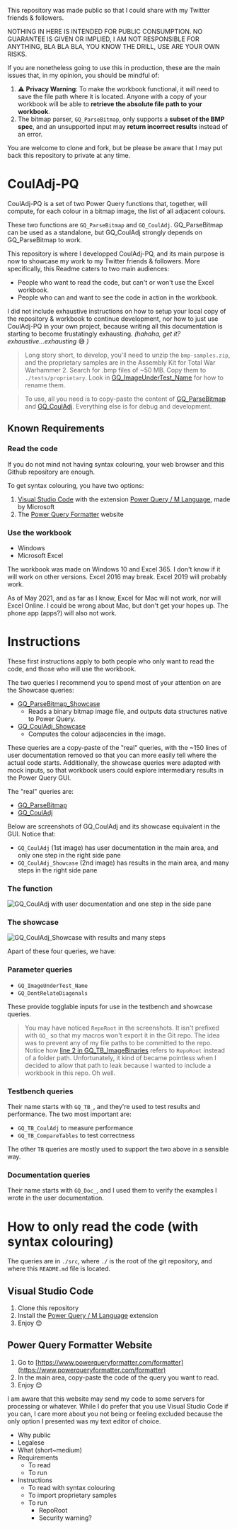 This repository was made public so that I could share with my Twitter
friends & followers.

NOTHING IN HERE IS INTENDED FOR PUBLIC CONSUMPTION.
NO GUARANTEE IS GIVEN OR IMPLIED,
I AM NOT RESPONSIBLE FOR ANYTHING,
BLA BLA BLA, YOU KNOW THE DRILL,
USE ARE YOUR OWN RISKS.

If you are nonetheless going to use this in production, these are
the main issues that, in my opinion, you should be mindful of:
1. ⚠️ **Privacy Warning**: To make the workbook functional, it *will* need to save the file path where it is located. 
Anyone with a copy of your workbook will be able to 
**retrieve the absolute file path to your workbook**.
1. The bitmap parser, `GQ_ParseBitmap`, only supports a **subset of the BMP spec**, 
and an unsupported input may **return incorrect results** instead of an error.

You are welcome to clone and fork, but be please be aware that I may put back
this repository to private at any time.

# CoulAdj-PQ
CoulAdj-PQ is a set of two Power Query functions that, together, will compute,
for each colour in a bitmap image, the list of all adjacent colours.

These two functions are `GQ_ParseBitmap` and `GQ_CoulAdj`. 
GQ_ParseBitmap can be used as a standalone, 
but GQ_CoulAdj strongly depends on GQ_ParseBitmap to work.

This repository is where I developped CoulAdj-PQ, and its main purpose is 
now to showcase my work to my Twitter friends & followers. More specifically,
this Readme caters to two main audiences:
* People who want to read the code, but can't or won't use the Excel workbook.
* People who can and want to see the code in action in the workbook.

I did not include exhaustive instructions on how to setup your local copy of the
repository & workbook to continue development, nor how to just use CoulAdj-PQ
in your own project, because writing all this documentation is starting to
become frustatingly exhausting. *(hahaha, get it? exhaustive...exhausting* 😅 *)*

> Long story short, to develop, you'll need to unzip the `bmp-samples.zip`, and
the proprietary samples are in the Assembly Kit for Total War Warhammer 2. 
Search for .bmp files of ~50 MB. Copy them to `./tests/proprietary`. Look in [GQ_ImageUnderTest_Name](./src/GQ_ImageUnderTest_Name.pq) for how to rename them.

> To use, all you need is to copy-paste the content of 
[GQ_ParseBitmap](./src/GQ_ParseBitmap.pq) 
and [GQ_CoulAdj](./src/GQ_CoulAdj.pq). Everything else is for debug and development.

## Known Requirements

### Read the code
If you do not mind not having syntax colouring, your web browser and this Github
repository are enough.

To get syntax colouring, you have two options:
1. [Visual Studio Code](https://code.visualstudio.com/) 
with the extension [Power Query / M Language](https://marketplace.visualstudio.com/items?itemName=PowerQuery.vscode-powerquery), made by Microsoft
1. The [Power Query Formatter](https://www.powerqueryformatter.com/formatter) website

### Use the workbook
* Windows
* Microsoft Excel

The workbook was made on Windows 10 and Excel 365. I don't know if it will
work on other versions. Excel 2016 may break. Excel 2019 will probably work.

As of May 2021, and as far as I know, Excel for Mac will not work, 
nor will Excel Online. I could be wrong about Mac, but don't get your hopes up.
The phone app (apps?) will also not work.

# Instructions
These first instructions apply to both people who only want to read the code,
and those who will use the workbook.

The two queries I recommend you to spend most of your attention on are the
Showcase queries:
* [GQ_ParseBitmap_Showcase](./src/GQ_ParseBitmap_Showcase.pq)
    * Reads a binary bitmap image file, and outputs data structures 
    native to Power Query.
* [GQ_CoulAdj_Showcase](./src/GQ_CoulAdj_Showcase.pq)
    * Computes the colour adjacencies in the image.

These queries are a copy-paste of the "real" queries, with the ~150 lines of
user documentation removed so that you can more easily tell where the
actual code starts. Additionally, the showcase queries were adapted with mock
inputs, so that workbook users could explore intermediary results 
in the Power Query GUI.

The "real" queries are:
* [GQ_ParseBitmap](./src/GQ_ParseBitmap.pq)
* [GQ_CoulAdj](./src/GQ_CoulAdj.pq)

Below are screenshots of GQ_CoulAdj and its showcase equivalent in the GUI.
Notice that:
* `GQ_CoulAdj` (1st image) has user documentation in the main area, 
and only one step in the right side pane
* `GQ_CoulAdj_Showcase` (2nd image) has results in the main area,
and many steps in the right side pane

### The function
![GQ_CoulAdj with user documentation and one step in the side pane](./doc/GUI-CoulAdj.png "The GQ_CoulAdj function")

### The showcase
![GQ_CoulAdj_Showcase with results and many steps](./doc/GUI-CoulAdj-Showcase.png "The GQ_CoulAdj showcase")

Apart of these four queries, we have:

### Parameter queries
* `GQ_ImageUnderTest_Name`
* `GQ_DontRelateDiagonals`

These provide togglable inputs for use in the testbench and showcase queries.

> You may have noticed `RepoRoot` in the screenshots. It isn't prefixed with
`GQ_` so that my macros won't export it in the Git repo. 
The idea was to prevent any of my file paths to be committed to the repo. 
Notice how [line 2 in GQ_TB_ImageBinaries](https://github.com/AmeliaSZK/CoulAdj-PQ/blob/d6276e4b00365d8c876dce1835695a70ec04e734/src/GQ_TB_ImageBinaries.pq#L2) refers
to `RepoRoot` instead of a folder path. Unfortunately, it kind of became
pointless when I decided to allow that path to leak because I wanted to include
a workbook in this repo. Oh well.


### Testbench queries
Their name starts with `GQ_TB_`, and they're used to 
test results and performance. The two most important are:
* `GQ_TB_CoulAdj` to measure performance
* `GQ_TB_CompareTables` to test correctness

The other `TB` queries are mostly used to support the two above in a sensible
way.

### Documentation queries
Their name starts with `GQ_Doc_`, and I used them to verify the examples I
wrote in the user documentation.

# How to only read the code (with syntax colouring)
The queries are in `./src`, where `./` is the root of the git
repository, and where this `README.md` file is located.

## Visual Studio Code
1. Clone this repository
1. Install the [Power Query / M Language](https://marketplace.visualstudio.com/items?itemName=PowerQuery.vscode-powerquery)
extension
1. Enjoy 😊

## Power Query Formatter Website
1. Go to [https://www.powerqueryformatter.com/formatter](https://www.powerqueryformatter.com/formatter)
1. In the main area, copy-paste the code of the query you want to read.
1. Enjoy 😊

I am aware that this website may send my code to some servers for
processing or whatever. While I do prefer that you use Visual
Studio Code if you can, I care more about you not being or
feeling excluded because the only option I presented 
was my text editor of choice.



* Why public
* Legalese
* What (short~medium)
* Requirements
    * To read
    * To run
* Instructions
    * To read with syntax colouring
    * To import proprietary samples
    * To run
        * RepoRoot
        * Security warning?



